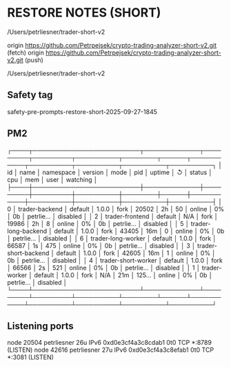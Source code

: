 # RESTORE NOTES (SHORT)

/Users/petrliesner/trader-short-v2

origin	https://github.com/Petrpejsek/crypto-trading-analyzer-short-v2.git (fetch)
origin	https://github.com/Petrpejsek/crypto-trading-analyzer-short-v2.git (push)

/Users/petrliesner/trader-short-v2

## Safety tag
safety-pre-prompts-restore-short-2025-09-27-1845

## PM2
┌────┬─────────────────────────┬─────────────┬─────────┬─────────┬──────────┬────────┬──────┬───────────┬──────────┬──────────┬──────────┬──────────┐
│ id │ name                    │ namespace   │ version │ mode    │ pid      │ uptime │ ↺    │ status    │ cpu      │ mem      │ user     │ watching │
├────┼─────────────────────────┼─────────────┼─────────┼─────────┼──────────┼────────┼──────┼───────────┼──────────┼──────────┼──────────┼──────────┤
│ 0  │ trader-backend          │ default     │ 1.0.0   │ fork    │ 20502    │ 2h     │ 50   │ online    │ 0%       │ 0b       │ petrlie… │ disabled │
│ 2  │ trader-frontend         │ default     │ N/A     │ fork    │ 19986    │ 2h     │ 8    │ online    │ 0%       │ 0b       │ petrlie… │ disabled │
│ 5  │ trader-long-backend     │ default     │ 1.0.0   │ fork    │ 43405    │ 16m    │ 0    │ online    │ 0%       │ 0b       │ petrlie… │ disabled │
│ 6  │ trader-long-worker      │ default     │ 1.0.0   │ fork    │ 66587    │ 1s     │ 475  │ online    │ 0%       │ 0b       │ petrlie… │ disabled │
│ 3  │ trader-short-backend    │ default     │ 1.0.0   │ fork    │ 42605    │ 16m    │ 1    │ online    │ 0%       │ 0b       │ petrlie… │ disabled │
│ 4  │ trader-short-worker     │ default     │ 1.0.0   │ fork    │ 66566    │ 2s     │ 521  │ online    │ 0%       │ 0b       │ petrlie… │ disabled │
│ 1  │ trader-worker           │ default     │ 1.0.0   │ fork    │ N/A      │ 21m    │ 125… │ online    │ 0%       │ 0b       │ petrlie… │ disabled │
└────┴─────────────────────────┴─────────────┴─────────┴─────────┴──────────┴────────┴──────┴───────────┴──────────┴──────────┴──────────┴──────────┘

## Listening ports
node      20504 petrliesner   26u  IPv6 0xd0e3cf4a3c8cdab1      0t0  TCP *:8789 (LISTEN)
node      42616 petrliesner   27u  IPv6 0xd0e3cf4a3c8efab1      0t0  TCP *:3081 (LISTEN)

